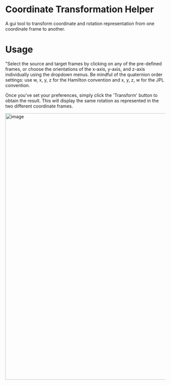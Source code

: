 # Coordinate Transformation Helper
A gui tool to transform coordinate and rotation representation from one coordinate frame to another.

# Usage
"Select the source and target frames by clicking on any of the pre-defined frames, or choose the orientations of the x-axis, y-axis, and z-axis individually using the dropdown menus. Be mindful of the quaternion order settings: use w, x, y, z for the Hamilton convention and x, y, z, w for the JPL convention.

Once you've set your preferences, simply click the 'Transform' button to obtain the result. This will display the same rotation as represented in the two different coordinate frames.

<img width="836" alt="image" src="https://github.com/wangyendt/Coordinate-Transformation-Helper/assets/18455758/2b4fbf48-d371-450f-92dd-27980cf4d39f">
